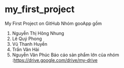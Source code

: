 # my_first_project
My First Project on GitHub
Nhóm gooApp gồm
1. Nguyễn Thị Hông Nhung
2. Lê Quý Phong
3. Vũ Thanh Huyền
4. Trần Văn Hải
5. Nguyễn Văn Phúc
Báo cáo sản phẩm lớn của nhóm :https://drive.google.com/drive/my-drive
